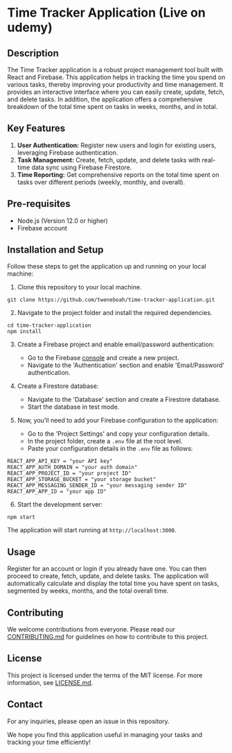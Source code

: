 # Time Tracker Application (Live on udemy)

## Description
The Time Tracker application is a robust project management tool built with React and Firebase. This application helps in tracking the time you spend on various tasks, thereby improving your productivity and time management. It provides an interactive interface where you can easily create, update, fetch, and delete tasks. In addition, the application offers a comprehensive breakdown of the total time spent on tasks in weeks, months, and in total.

## Key Features
1. **User Authentication:** Register new users and login for existing users, leveraging Firebase authentication.
2. **Task Management:** Create, fetch, update, and delete tasks with real-time data sync using Firebase Firestore.
3. **Time Reporting:** Get comprehensive reports on the total time spent on tasks over different periods (weekly, monthly, and overall).

## Pre-requisites
- Node.js (Version 12.0 or higher)
- Firebase account

## Installation and Setup
Follow these steps to get the application up and running on your local machine:

1. Clone this repository to your local machine.
```
git clone https://github.com/tweneboah/time-tracker-application.git
```

2. Navigate to the project folder and install the required dependencies.
```
cd time-tracker-application
npm install
```

3. Create a Firebase project and enable email/password authentication:
   - Go to the Firebase [console](https://console.firebase.google.com/) and create a new project.
   - Navigate to the 'Authentication' section and enable 'Email/Password' authentication.

4. Create a Firestore database:
   - Navigate to the 'Database' section and create a Firestore database.
   - Start the database in test mode.

5. Now, you'll need to add your Firebase configuration to the application:
   - Go to the 'Project Settings' and copy your configuration details.
   - In the project folder, create a `.env` file at the root level.
   - Paste your configuration details in the `.env` file as follows:

```
REACT_APP_API_KEY = "your API key"
REACT_APP_AUTH_DOMAIN = "your auth domain"
REACT_APP_PROJECT_ID = "your project ID"
REACT_APP_STORAGE_BUCKET = "your storage bucket"
REACT_APP_MESSAGING_SENDER_ID = "your messaging sender ID"
REACT_APP_APP_ID = "your app ID"
```

6. Start the development server:
```
npm start
```
The application will start running at `http://localhost:3000`.

## Usage
Register for an account or login if you already have one. You can then proceed to create, fetch, update, and delete tasks. The application will automatically calculate and display the total time you have spent on tasks, segmented by weeks, months, and the total overall time.

## Contributing
We welcome contributions from everyone. Please read our [CONTRIBUTING.md](CONTRIBUTING.md) for guidelines on how to contribute to this project.

## License
This project is licensed under the terms of the MIT license. For more information, see [LICENSE.md](LICENSE.md).

## Contact
For any inquiries, please open an issue in this repository.

We hope you find this application useful in managing your tasks and tracking your time efficiently!
